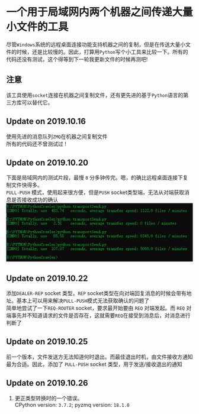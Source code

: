 # 一个用于局域网内两个机器之间传递大量小文件的工具
尽管`Windows`系统的远程桌面连接功能支持机器之间的复制，但是在传送大量小文件的时候，还是比较慢的。因此，打算用`Python`写个小工具来比较一下。所有的代码还没有测试，这个得等到下一轮我更新文件的时候再测吧!
## 注意
该工具使用`socket`连接在机器之间复制文件，还有更先进的基于`Python`语言的第三方库可以替代它。
## Update on 2019.10.16
使用先进的消息队列`ZMQ`在机器之间复制文件  
所有的代码还不曾测试过 !

## Update on 2019.10.20
下面是局域网内的测试片段，最慢 `8` 分多钟传完。嗯，的确比远程桌面连接下复制文件快得多。  
`PULL-PUSH` 模式，使用起来很方便，但是`PUSH` socket类型端，无法从对端获取消息是否接收成功的确认
![image](https://github.com/Iflier/transferFiles/blob/master/fast.PNG)</br>

## Update on 2019.10.22
添加`DEALER-REP` socket 类型，`REP` socket类型在向对端回复消息的时候会带有地址。基本上可以用来解决`PULL-PUSH`模式无法获取确认的问题了  
简单地尝试了一下`REQ-ROUTER` socket，要求最开始要由 `REQ` 对端发起。而 `REQ` 对端事先并不知道请求的文件是否存在，这就需要`REQ`在接受到消息后，对消息进行判断了  
## Update on 2019.10.25
前一个版本，文件发送方无法知道何时退出。而最佳退出时机，由文件接收方通知最为合适。因此，添加了 `PULL-PUSH` socket 类型，用于发送/接收退出的通知  
## Update on 2019.10.26
1. 更正类型转换时的一个错误。  
CPython version: `3.7.2`; pyzmq version: `18.1.0`